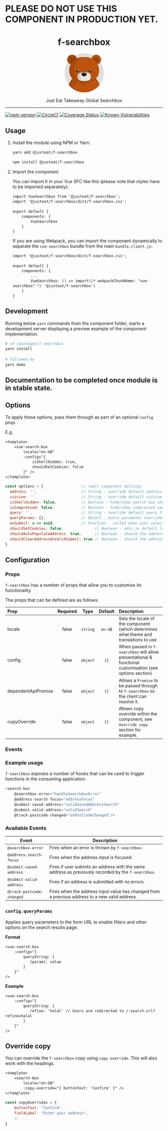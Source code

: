 # PLEASE DO NOT USE THIS COMPONENT IN PRODUCTION YET.

<div align="center">
  <h1>f-searchbox</h1>

  <img width="125" alt="Fozzie Bear" src="../../bear.png" />

  <p>Just Eat Takeaway Global Searchbox</p>
</div>

---

[![npm version](https://badge.fury.io/js/%40justeat%2Ff-searchbox.svg)](https://badge.fury.io/js/%40justeat%2Ff-searchbox)
[![CircleCI](https://circleci.com/gh/justeat/fozzie-components.svg?style=svg)](https://circleci.com/gh/justeat/workflows/fozzie-components)
[![Coverage Status](https://coveralls.io/repos/github/justeat/f-searchbox/badge.svg)](https://coveralls.io/github/justeat/f-searchbox)
[![Known Vulnerabilities](https://snyk.io/test/github/justeat/f-searchbox/badge.svg?targetFile=package.json)](https://snyk.io/test/github/justeat/f-searchbox?targetFile=package.json)


## Usage

1.  Install the module using NPM or Yarn:

    ```bash
    yarn add @justeat/f-searchbox
    ```

    ```bash
    npm install @justeat/f-searchbox
    ```

2.  Import the component

    You can import it in your Vue SFC like this (please note that styles have to be imported separately):

    ```
    import VueSearchbox from '@justeat/f-searchbox';
    import '@justeat/f-searchbox/dist/f-searchbox.css';

    export default {
        components: {
            VueSearchbox
        }
    }
    ```

    If you are using Webpack, you can import the component dynamically to separate the `vue-searchbox` bundle from the main `bundle.client.js`:

    ```
    import '@justeat/f-searchbox/dist/f-searchbox.css';

    export default {
        components: {
            ...
            VueSearchbox: () => import(/* webpackChunkName: "vue-searchbox" */ '@justeat/f-searchbox')
        }
    }

    ```

## Development

Running below `yarn` commands from the component folder, starts a development
server displaying a preview example of the component implementation.

```bash
# cd /packages/f-searchbox
yarn install

# followed by
yarn demo
```

## Documentation to be completed once module is in stable state.

## Options

To apply these options, pass them through as part of an optional `config` prop.

E.g.

```vue
<template>
    <vue-search-box
        locale="en-GB"
        :config="{
            isShellHidden: true,
            shouldSetCookies: false
        }" />
</template>
```

```js
const options = {                 // (opt) component settings
  address: '',                    // String - override default address field value
  cuisine: '',                    // String - override default cuisine field value
  isShellHidden: false,           // Boolean – hide/show search box shell
  isCompressed: false,            // Boolean - hide/show compressed searchbox
  query: '',                      // String - override default query field value
  queryParams: {},                // Object - Query parameter overrides as key value pairs
  onSubmit: a => void,            // Function - called when user selects a valid address, prevents f-searchbox from generating and submitting a custom post request and instead allows the consuming app to handle its own custom submit.
  shouldSetCookies: false,              // Boolean - sets je default location cookies
  shouldAutoPopulateAddress: true,      // Boolean - should the address value be auto-populated?
  shouldClearAddressOnValidSubmit: true // Boolean - should the address be cleared when a valid form is submitted?
}
```

## Configuration

### Props

`f-searchbox` has a number of props that allow you to customise its functionality.

The props that can be defined are as follows:

| Prop                      | Required       | Type          | Default | Description |
| :---                      |     :---:      |     :---:     |  :---:  | :---        |
| locale                    | false          | `string`      | `en-GB` | Sets the locale of the component (which determines what theme and translations to use |
| config                    | false          | `object`      | `{}`    | When passed in `f-searchbox` will allow presentational & functional customisation (see options section) |
| dependentApiPromise       | false          | `object`      | `{}`    | Allows a `Promise` to be passed through to `f-searchbox` so the client can resolve it. |
| copyOverride              | false          | `object`      | `{}`    | Allows copy override within the component, see `Override copy` section for example. |


### Events

### Example usage

`f-searchbox` exposes a number of hooks that can be used to trigger functions in the consuming application.

```js
<search-box
    @searchbox-error="handleSearchboxError"
    @address-search-focus="addressFocus"
    @submit-saved-address="validSavedAddressSearch"
    @submit-valid-address="validSearch"
    @track-postcode-changed="onPostcodeChanged"/>
```

### Available Events

| Event | Description |
| ----- | ----------- |
| `@searchbox-error` | Fires when an error is thrown by `f-searchbox`. |
| `@address-search-focus` | Fires when the address input is focused. |
| `@submit-saved-address` | Fires if user submits an address with the same address as previously recorded by the `f-searchbox`. |
| `@submit-valid-address` | Fires if an address is submitted with no errors. |
| `@track-postcode-changed` | Fires when the address input value has changed from a previous address to a new valid address. |


### `config.queryParams`

Applies query parameters to the form URL to enable filters and other options on the search results page.

**Format**

```vue
<vue-search-box
    :config="{
        queryString: {
           [param]: value
        }
    }"
/>
```

**Example**


```vue
<vue-search-box
    :config="{
        queryString: {
           refine: 'halal' // Users are redirected to /:search-url?refine=halal
        }
    }"
/>
```

## Override copy

You can override the `f-searchbox` copy using `copy-override`.
This will also work with the headings.

```vue
<template>
    <search-box
        locale="en-GB"
        :copy-override="{ buttonText: 'Confirm' }" />
</template>
```

```js
const copyOverrides = {
    buttonText: "Confirm",
    fieldLabel: "Enter your address",
    // ...
}
```
